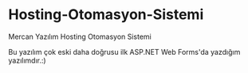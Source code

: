 # Hosting-Otomasyon-Sistemi
Mercan Yazılım Hosting Otomasyon Sistemi

Bu yazılım çok eski daha doğrusu ilk ASP.NET Web Forms'da yazdığım yazılımdır.:)
